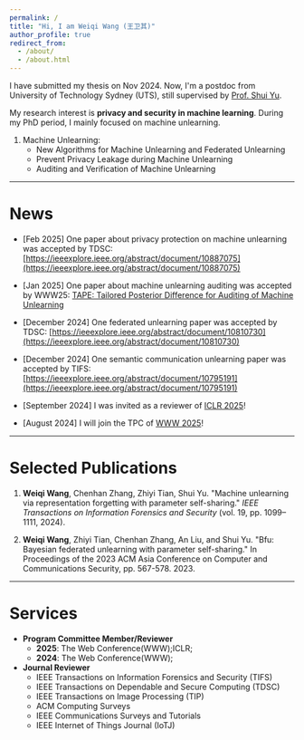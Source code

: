 ```yaml
---
permalink: /
title: "Hi, I am Weiqi Wang (王卫其)"
author_profile: true
redirect_from: 
  - /about/
  - /about.html
---
```



I have submitted my thesis on Nov 2024. Now, I'm a postdoc from University of Technology Sydney (UTS), still supervised by [Prof. Shui Yu](https://profiles.uts.edu.au/Shui.Yu).
 
 
My research interest is **privacy and security in machine learning**. During my PhD period, I mainly focused on machine unlearning.
1. Machine Unlearning:
   - New Algorithms for Machine Unlearning and Federated Unlearning
   - Prevent Privacy Leakage during Machine Unlearning
   - Auditing and Verification of Machine Unlearning


---
# News

- [Feb 2025] One paper about privacy protection on machine unlearning was accepted by TDSC: [https://ieeexplore.ieee.org/abstract/document/10887075](https://ieeexplore.ieee.org/abstract/document/10887075)

- [Jan 2025] One paper about machine unlearning auditing was accepted by WWW25: [TAPE: Tailored Posterior Difference for Auditing of Machine Unlearning](https://openreview.net/forum?id=LedrHK34jZ#discussion)

- [December 2024] One federated unlearning paper was accepted by TDSC: [https://ieeexplore.ieee.org/abstract/document/10810730](https://ieeexplore.ieee.org/abstract/document/10810730)

- [December 2024] One semantic communication unlearning paper was accepted by TIFS: [https://ieeexplore.ieee.org/abstract/document/10795191](https://ieeexplore.ieee.org/abstract/document/10795191)

- [September 2024] I was invited as a reviewer of [ICLR 2025](https://iclr.cc/Conferences/2025/CallForPapers)!

- [August 2024] I will join the TPC of [WWW 2025](https://www2025.thewebconf.org/research-tracks)!



---
# Selected Publications

1. **Weiqi Wang**, Chenhan Zhang, Zhiyi Tian, Shui Yu. "Machine unlearning via representation forgetting with parameter self-sharing." *IEEE Transactions on Information Forensics and Security* (vol. 19, pp. 1099–1111, 2024).

2. **Weiqi Wang**, Zhiyi Tian, Chenhan Zhang, An Liu, and Shui Yu. "Bfu: Bayesian federated unlearning with parameter self-sharing." In Proceedings of the 2023 ACM Asia Conference on Computer and Communications Security, pp. 567-578. 2023.

---
# Services

- **Program Committee Member/Reviewer**
  - **2025**: The Web Conference(WWW);ICLR;
  - **2024**: The Web Conference(WWW);
- **Journal Reviewer**
  - IEEE Transactions on Information Forensics and Security (TIFS)
  - IEEE Transactions on Dependable and Secure Computing (TDSC)
  - IEEE Transactions on Image Processing (TIP)
  - ACM Computing Surveys
  - IEEE Communications Surveys and Tutorials
  - IEEE Internet of Things Journal (IoTJ)